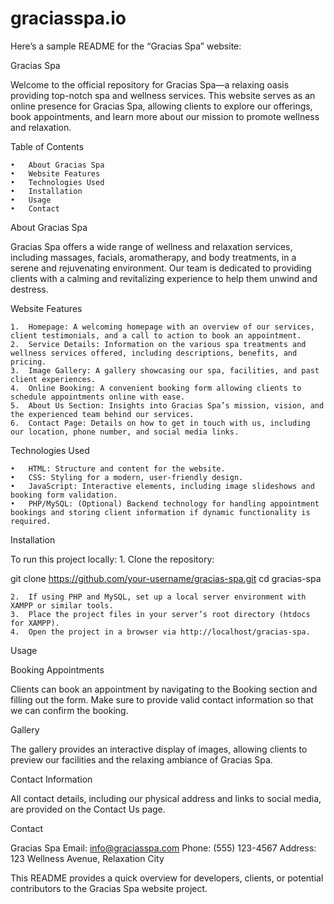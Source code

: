 # graciasspa.io
Here’s a sample README for the “Gracias Spa” website:

Gracias Spa

Welcome to the official repository for Gracias Spa—a relaxing oasis providing top-notch spa and wellness services. This website serves as an online presence for Gracias Spa, allowing clients to explore our offerings, book appointments, and learn more about our mission to promote wellness and relaxation.

Table of Contents

	•	About Gracias Spa
	•	Website Features
	•	Technologies Used
	•	Installation
	•	Usage
	•	Contact

About Gracias Spa

Gracias Spa offers a wide range of wellness and relaxation services, including massages, facials, aromatherapy, and body treatments, in a serene and rejuvenating environment. Our team is dedicated to providing clients with a calming and revitalizing experience to help them unwind and destress.

Website Features

	1.	Homepage: A welcoming homepage with an overview of our services, client testimonials, and a call to action to book an appointment.
	2.	Service Details: Information on the various spa treatments and wellness services offered, including descriptions, benefits, and pricing.
	3.	Image Gallery: A gallery showcasing our spa, facilities, and past client experiences.
	4.	Online Booking: A convenient booking form allowing clients to schedule appointments online with ease.
	5.	About Us Section: Insights into Gracias Spa’s mission, vision, and the experienced team behind our services.
	6.	Contact Page: Details on how to get in touch with us, including our location, phone number, and social media links.

Technologies Used

	•	HTML: Structure and content for the website.
	•	CSS: Styling for a modern, user-friendly design.
	•	JavaScript: Interactive elements, including image slideshows and booking form validation.
	•	PHP/MySQL: (Optional) Backend technology for handling appointment bookings and storing client information if dynamic functionality is required.

Installation

To run this project locally:
	1.	Clone the repository:

git clone https://github.com/your-username/gracias-spa.git
cd gracias-spa


	2.	If using PHP and MySQL, set up a local server environment with XAMPP or similar tools.
	3.	Place the project files in your server’s root directory (htdocs for XAMPP).
	4.	Open the project in a browser via http://localhost/gracias-spa.

Usage

Booking Appointments

Clients can book an appointment by navigating to the Booking section and filling out the form. Make sure to provide valid contact information so that we can confirm the booking.

Gallery

The gallery provides an interactive display of images, allowing clients to preview our facilities and the relaxing ambiance of Gracias Spa.

Contact Information

All contact details, including our physical address and links to social media, are provided on the Contact Us page.

Contact

Gracias Spa
Email: info@graciasspa.com
Phone: (555) 123-4567
Address: 123 Wellness Avenue, Relaxation City

This README provides a quick overview for developers, clients, or potential contributors to the Gracias Spa website project.
